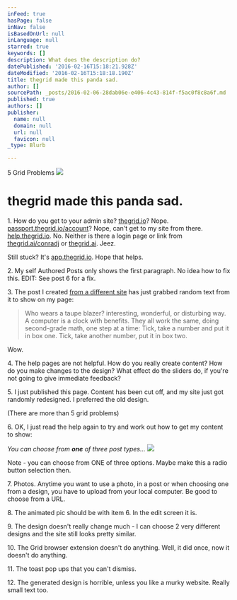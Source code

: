 ```yaml
---
inFeed: true
hasPage: false
inNav: false
isBasedOnUrl: null
inLanguage: null
starred: true
keywords: []
description: What does the description do?
datePublished: '2016-02-16T15:18:21.928Z'
dateModified: '2016-02-16T15:18:18.190Z'
title: thegrid made this panda sad.
author: []
sourcePath: _posts/2016-02-06-28dab06e-e406-4c43-814f-f5ac0f8c8a6f.md
published: true
authors: []
publisher:
  name: null
  domain: null
  url: null
  favicon: null
_type: Blurb

---
```

5 Grid Problems
![](https://the-grid-user-content.s3-us-west-2.amazonaws.com/eeefbc17-5b54-4efc-ac66-2ce3b3b69a96.jpg)

# thegrid made this panda sad.

1\. How do you get to your admin site? [thegrid.io][0]? Nope. [passport.thegrid.io/account][1]? Nope, can't get to my site from there.  [help.thegrid.io][2]. No. Neither is there a login page or link from  [thegrid.ai/conradj][3] or [thegrid.ai][4]. Jeez.

Still stuck? It's [app.thegrid.io][5]. Hope that helps.

2\. My self Authored Posts only shows the first paragraph. No idea how to fix this. EDIT: See post 6 for a fix.

3\. The post I created [from a different site][6] has just grabbed random text from it to show on my page:

> Who wears a taupe blazer? interesting, wonderful, or disturbing way. A computer is a clock with benefits. They all work the same, doing second-grade math, one step at a time: Tick, take a number and put it in box one. Tick, take another number, put it in box two.

Wow.

4\. The help pages are not helpful. How do you really create content? How do you make changes to the design? What effect do the sliders do, if you're not going to give immediate feedback?

5\. I just published this page. Content has been cut off, and my site just got randomly redesigned. I preferred the old design.

(There are more than 5 grid problems)

6\. OK, I just read the help again to try and work out how to get my content to show:

_You can choose from **one** of three post types..._
![](https://the-grid-user-content.s3-us-west-2.amazonaws.com/55884d95-dd67-4258-a801-511f3261eea9.gif)

Note - you can choose from ONE of three options. Maybe make this a radio button selection then.

7\. Photos. Anytime you want to use a photo, in a post or when choosing one from a design, you have to upload from your local computer. Be good to choose from a URL.

8\. The animated pic should be with item 6\. In the edit screen it is.

9\. The design doesn't really change much - I can choose 2 very different designs and the site still looks pretty similar.

10\. The Grid browser extension doesn't do anything. Well, it did once, now it doesn't do anything.

11\. The toast pop ups that you can't dismiss.

12\. The generated design is horrible, unless you like a murky website. Really small text too.

[0]: http://thegrid.io/
[1]: https://passport.thegrid.io/account
[2]: http://help.thegrid.io/
[3]: https://thegrid.ai/conradj/
[4]: thegrid.ai
[5]: app.thegrid.io
[6]: http://www.bloomberg.com/graphics/2015-paul-ford-what-is-code/